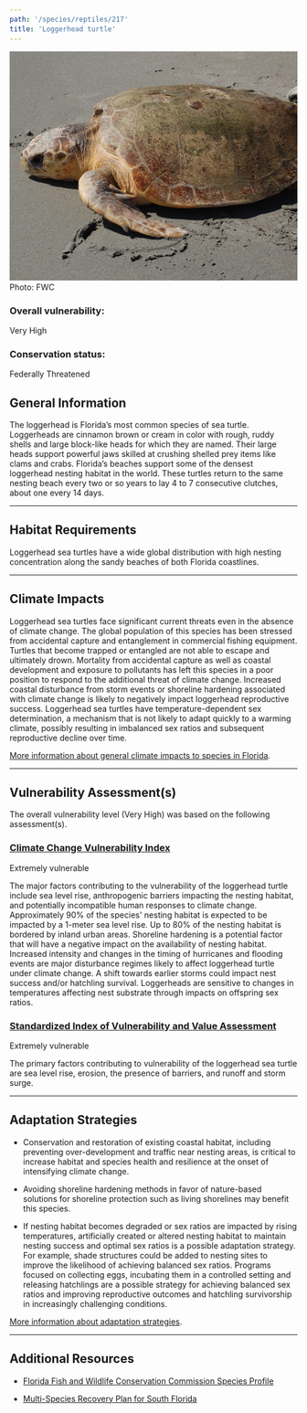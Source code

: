 ```yaml
---
path: '/species/reptiles/217'
title: 'Loggerhead turtle'
---
```


<content-header icon="turtles" title="Loggerhead turtle" subtitle="Caretta caretta">
</content-header>

<div id="TopSection">

<div class="header-photo"><img src="217.jpg" alt="Photo for 217"/>
<figcaption>Photo: FWC</figcaption></div>

<div>

### Overall vulnerability:

<div class="vulnerability vulnerability-extreme">Very High</div>



### Conservation status:

Federally Threatened

</div>
</div>

## General Information

The loggerhead is Florida’s most common species of sea turtle.  Loggerheads are cinnamon brown or cream in color with rough, ruddy shells and large block-like heads for which they are named.  Their large heads support powerful jaws skilled at crushing shelled prey items like clams and crabs.  Florida’s beaches support some of the densest loggerhead nesting habitat in the world.  These turtles return to the same nesting beach every two or so years to lay 4 to 7 consecutive clutches, about one every 14 days.

<hr />

## Habitat Requirements

Loggerhead sea turtles have a wide global distribution with high nesting concentration along the sandy beaches of both Florida coastlines.

<hr />

## Climate Impacts

Loggerhead sea turtles face significant current threats even in the absence of climate change.  The global population of this species has been stressed from accidental capture and entanglement in commercial fishing equipment.  Turtles that become trapped or entangled are not able to escape and ultimately drown.  Mortality from accidental capture as well as coastal development and exposure to pollutants has left this species in a poor position to respond to the additional threat of climate change.  Increased coastal disturbance from storm events or shoreline hardening associated with climate change is likely to negatively impact loggerhead reproductive success.  Loggerhead sea turtles have temperature-dependent sex determination, a mechanism that is not likely to adapt quickly to a warming climate, possibly resulting in imbalanced sex ratios and subsequent reproductive decline over time.

[More information about general climate impacts to species in Florida](/impacts/species).



<hr />

## Vulnerability Assessment(s)

The overall vulnerability level (Very High) was based on the following assessment(s).
#### 
<div class="vulnerability-header">
<h3><a href="/impacts/vulnerability/ccvi">Climate Change Vulnerability Index</a></h3>
<div class="vulnerability vulnerability-extreme">Extremely vulnerable</div>
</div> 

The major factors contributing to the vulnerability of the loggerhead turtle include sea level rise, anthropogenic barriers impacting the nesting habitat, and potentially incompatible human responses to climate change.  Approximately 90% of the species' nesting habitat is expected to be impacted by a 1-meter sea level rise.  Up to 80% of the nesting habitat is bordered by inland urban areas.  Shoreline hardening is a potential factor that will have a negative impact on the availability of nesting habitat.  Increased intensity and changes in the timing of hurricanes and flooding events are major disturbance regimes likely to affect loggerhead turtle under climate change. A shift towards earlier storms could impact nest success and/or hatchling survival.  Loggerheads are sensitive to changes in temperatures affecting nest substrate through impacts on offspring sex ratios.

#### 
<div class="vulnerability-header">
<h3><a href="/impacts/vulnerability/sivva/species">Standardized Index of Vulnerability and Value Assessment</a></h3>
<div class="vulnerability vulnerability-extreme">Extremely vulnerable</div>
</div> 

The primary factors contributing to vulnerability of the loggerhead sea turtle are sea level rise, erosion, the presence of barriers, and runoff and storm surge.


<hr />

## Adaptation Strategies

- Conservation and restoration of existing coastal habitat, including preventing over-development and traffic near nesting areas, is critical to increase habitat and species health and resilience at the onset of intensifying climate change.

- Avoiding shoreline hardening methods in favor of nature-based solutions for shoreline protection such as living shorelines may benefit this species.

- If nesting habitat becomes degraded or sex ratios are impacted by rising temperatures, artificially created or altered nesting habitat to maintain nesting success and optimal sex ratios is a possible adaptation strategy.  For example, shade structures could be added to nesting sites to improve the likelihood of achieving balanced sex ratios.  Programs focused on collecting eggs, incubating them in a controlled setting and releasing hatchlings are a possible strategy for achieving balanced sex ratios and improving reproductive outcomes and hatchling survivorship in increasingly challenging conditions.

[More information about adaptation strategies](/strategies).

<hr />


## Additional Resources

- [Florida Fish and Wildlife Conservation Commission Species Profile](https://myfwc.com/wildlifehabitats/profiles/reptiles/sea-turtles/loggerhead-turtle/)

- [Multi-Species Recovery Plan for South Florida](https://ecos.fws.gov/docs/recovery_plan/sfl_msrp/SFL_MSRP_Species.pdf)
